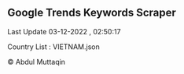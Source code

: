 

## Google Trends Keywords Scraper 
 
Last Update 03-12-2022 , 02:50:17

Country List :
VIETNAM.json



© Abdul Muttaqin 
